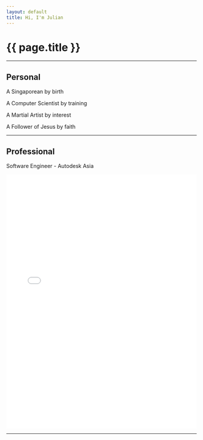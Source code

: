 ```yaml
---
layout: default
title: Hi, I'm Julian
---
```

# {{ page.title }}

---

## Personal
A Singaporean by birth

A Computer Scientist by training

A Martial Artist by interest

A Follower of Jesus by faith

---

## Professional
Software Engineer - Autodesk Asia

<html>
    <embed src="/files/resume/Resume_Julian_Teh.pdf" type="application/pdf" style="width:100%;height:70vw">
</html>

---
